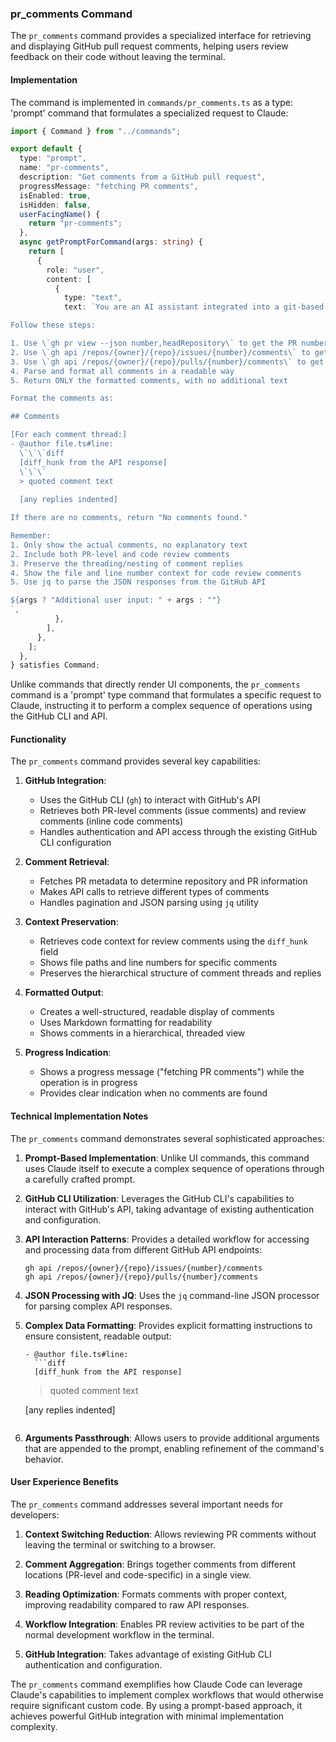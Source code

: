 ### pr_comments Command

The `pr_comments` command provides a specialized interface for retrieving and displaying GitHub pull request comments, helping users review feedback on their code without leaving the terminal.

#### Implementation

The command is implemented in `commands/pr_comments.ts` as a type: 'prompt' command that formulates a specialized request to Claude:

```typescript
import { Command } from "../commands";

export default {
  type: "prompt",
  name: "pr-comments",
  description: "Get comments from a GitHub pull request",
  progressMessage: "fetching PR comments",
  isEnabled: true,
  isHidden: false,
  userFacingName() {
    return "pr-comments";
  },
  async getPromptForCommand(args: string) {
    return [
      {
        role: "user",
        content: [
          {
            type: "text",
            text: `You are an AI assistant integrated into a git-based version control system. Your task is to fetch and display comments from a GitHub pull request.

Follow these steps:

1. Use \`gh pr view --json number,headRepository\` to get the PR number and repository info
2. Use \`gh api /repos/{owner}/{repo}/issues/{number}/comments\` to get PR-level comments
3. Use \`gh api /repos/{owner}/{repo}/pulls/{number}/comments\` to get review comments. Pay particular attention to the following fields: \`body\`, \`diff_hunk\`, \`path\`, \`line\`, etc. If the comment references some code, consider fetching it using eg \`gh api /repos/{owner}/{repo}/contents/{path}?ref={branch} | jq .content -r | base64 -d\`
4. Parse and format all comments in a readable way
5. Return ONLY the formatted comments, with no additional text

Format the comments as:

## Comments

[For each comment thread:]
- @author file.ts#line:
  \`\`\`diff
  [diff_hunk from the API response]
  \`\`\`
  > quoted comment text
  
  [any replies indented]

If there are no comments, return "No comments found."

Remember:
1. Only show the actual comments, no explanatory text
2. Include both PR-level and code review comments
3. Preserve the threading/nesting of comment replies
4. Show the file and line number context for code review comments
5. Use jq to parse the JSON responses from the GitHub API

${args ? "Additional user input: " + args : ""}
`,
          },
        ],
      },
    ];
  },
} satisfies Command;
```

Unlike commands that directly render UI components, the `pr_comments` command is a 'prompt' type command that formulates a specific request to Claude, instructing it to perform a complex sequence of operations using the GitHub CLI and API.

#### Functionality

The `pr_comments` command provides several key capabilities:

1. **GitHub Integration**:

   - Uses the GitHub CLI (`gh`) to interact with GitHub's API
   - Retrieves both PR-level comments (issue comments) and review comments (inline code comments)
   - Handles authentication and API access through the existing GitHub CLI configuration

2. **Comment Retrieval**:

   - Fetches PR metadata to determine repository and PR information
   - Makes API calls to retrieve different types of comments
   - Handles pagination and JSON parsing using `jq` utility

3. **Context Preservation**:

   - Retrieves code context for review comments using the `diff_hunk` field
   - Shows file paths and line numbers for specific comments
   - Preserves the hierarchical structure of comment threads and replies

4. **Formatted Output**:

   - Creates a well-structured, readable display of comments
   - Uses Markdown formatting for readability
   - Shows comments in a hierarchical, threaded view

5. **Progress Indication**:
   - Shows a progress message ("fetching PR comments") while the operation is in progress
   - Provides clear indication when no comments are found

#### Technical Implementation Notes

The `pr_comments` command demonstrates several sophisticated approaches:

1. **Prompt-Based Implementation**: Unlike UI commands, this command uses Claude itself to execute a complex sequence of operations through a carefully crafted prompt.

2. **GitHub CLI Utilization**: Leverages the GitHub CLI's capabilities to interact with GitHub's API, taking advantage of existing authentication and configuration.

3. **API Interaction Patterns**: Provides a detailed workflow for accessing and processing data from different GitHub API endpoints:

   ```
   gh api /repos/{owner}/{repo}/issues/{number}/comments
   gh api /repos/{owner}/{repo}/pulls/{number}/comments
   ```

4. **JSON Processing with JQ**: Uses the `jq` command-line JSON processor for parsing complex API responses.

5. **Complex Data Formatting**: Provides explicit formatting instructions to ensure consistent, readable output:

   ````
   - @author file.ts#line:
     ```diff
     [diff_hunk from the API response]
   ````

   > quoted comment text

   [any replies indented]

   ```

   ```

6. **Arguments Passthrough**: Allows users to provide additional arguments that are appended to the prompt, enabling refinement of the command's behavior.

#### User Experience Benefits

The `pr_comments` command addresses several important needs for developers:

1. **Context Switching Reduction**: Allows reviewing PR comments without leaving the terminal or switching to a browser.

2. **Comment Aggregation**: Brings together comments from different locations (PR-level and code-specific) in a single view.

3. **Reading Optimization**: Formats comments with proper context, improving readability compared to raw API responses.

4. **Workflow Integration**: Enables PR review activities to be part of the normal development workflow in the terminal.

5. **GitHub Integration**: Takes advantage of existing GitHub CLI authentication and configuration.

The `pr_comments` command exemplifies how Claude Code can leverage Claude's capabilities to implement complex workflows that would otherwise require significant custom code. By using a prompt-based approach, it achieves powerful GitHub integration with minimal implementation complexity.

